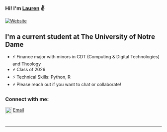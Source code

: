 ### Hi! I'm [Lauren][website] ✌

[![Website](https://github.com/laurenriffe)](https://github.com/laurenriffe)

## I'm a current student at The University of Notre Dame

- ⚡   Finance major with minors in CDT (Computing & Digital Technologies) and Theology 
- ⚡   Class of 2026
- ⚡   Technical Skills: Python, R
- ⚡   Please reach out if you want to chat or collaborate!


### Connect with me:

[<img align="left" alt="codeSTACKr | LinkedIn" width="22px" src="https://cdn.jsdelivr.net/npm/simple-icons@v3/icons/linkedin.svg" />][linkedin]
[Email](lriffe@nd.edu)


<br />

---

[website]: [https://github.com/laurenriffe](https://github.com/laurenriffe)
[linkedin]: www.linkedin.com/in/lauren-riffe
